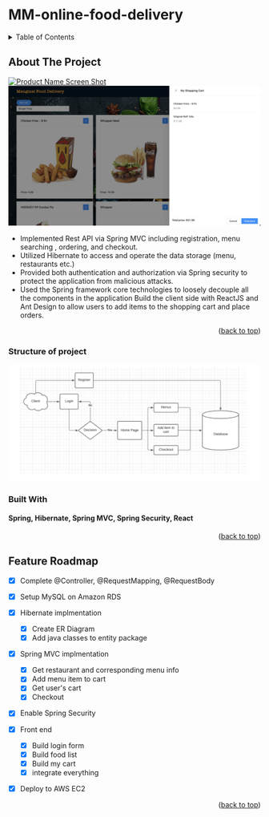 # MM-online-food-delivery


<!-- TABLE OF CONTENTS -->
<details>
  <summary>Table of Contents</summary>
  <ol>
    <li>
      <a href="#about-the-project">About The Project</a>
      <ul>
        <li><a href="#built-with">Built With</a></li>
      </ul>
    </li>
    <li>
      <a href="#getting-started">Getting Started</a>
      <ul>
        <li><a href="#prerequisites">Prerequisites</a></li>
        <li><a href="#installation">Installation</a></li>
      </ul>
    </li>
    <li><a href="#usage">Usage</a></li>
    <li><a href="#roadmap">Roadmap</a></li>
    <li><a href="#contributing">Contributing</a></li>
    <li><a href="#license">License</a></li>
    <li><a href="#contact">Contact</a></li>
    <li><a href="#acknowledgments">Acknowledgments</a></li>
  </ol>
</details>



<!-- ABOUT THE PROJECT -->
## About The Project

[![Product Name Screen Shot][product-screenshot]](https://example.com)
[![Product Name Screen Shot][product-screenshot2]](https://example.com)


* Implemented Rest API via Spring MVC including registration, menu searching , ordering, and checkout. 
* Utilized Hibernate to access and operate the data storage (menu, restaurants etc.) 
* Provided both authentication and authorization via Spring security to protect the application from malicious attacks.
* Used the Spring framework core technologies to loosely decouple all the components in the application Build the client side with ReactJS and Ant Design to allow users to add items to the shopping cart and place orders.


<p align="right">(<a href="#readme-top">back to top</a>)</p>

### Structure of project
![Product Name Screen Shot][structure]


### Built With
#### Spring, Hibernate, Spring MVC, Spring Security, React

<p align="right">(<a href="#readme-top">back to top</a>)</p>




<!-- ROADMAP -->
## Feature Roadmap

- [X] Complete @Controller, @RequestMapping, @RequestBody
- [X] Setup MySQL on Amazon RDS
- [X] Hibernate implmentation
    - [X] Create ER Diagram
    - [X] Add java classes to entity package
- [X] Spring MVC implmentation  
    - [X] Get restaurant and corresponding menu info
    - [X] Add menu item to cart
    - [X] Get user's cart
    - [X] Checkout
- [X] Enable Spring Security
- [X] Front end
    - [X] Build login form
    - [X] Build food list
    - [X] Build my cart
    - [X] integrate everything
- [X] Deploy to AWS EC2






<p align="right">(<a href="#readme-top">back to top</a>)</p>




[product-screenshot]: images/screenshot1.png
[product-screenshot2]: images/screenshot2.png
[structure]: images/structure.png



